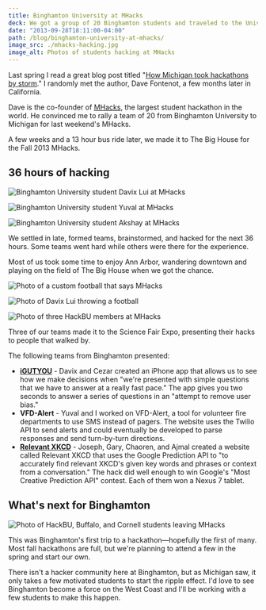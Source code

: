 ```yaml
---
title: Binghamton University at MHacks
deck: We got a group of 20 Binghamton students and traveled to the University of Michigan for MHacks, the largest student hackathon.
date: "2013-09-28T18:11:00-04:00"
path: /blog/binghamton-university-at-mhacks/
image_src: ./mhacks-hacking.jpg
image_alt: Photos of students hacking at MHacks
---
```


Last spring I read a great blog post titled "[How Michigan took hackathons by storm](https://medium.com/hackers-and-hacking/e6439754078)." I randomly met the author, Dave Fontenot, a few months later in California.

Dave is the co-founder of [MHacks](http://mhacks.org/), the largest student hackathon in the world. He convinced me to rally a team of 20 from Binghamton University to Michigan for last weekend's MHacks.

A few weeks and a 13 hour bus ride later, we made it to The Big House for the Fall 2013 MHacks.

## 36 hours of hacking

![Binghamton University student Davix Lui at MHacks](./mhacks-davix.jpg)

![Binghamton University student Yuval at MHacks](./mhacks-yuval.jpg)

![Binghamton University student Akshay at MHacks](./mhacks-akshay.jpg)

We settled in late, formed teams, brainstormed, and hacked for the next 36 hours. Some teams went hard while others were there for the experience.

Most of us took some time to enjoy Ann Arbor, wandering downtown and playing on the field of The Big House when we got the chance.

![Photo of a custom football that says MHacks](./mhacks-football.jpg)

![Photo of Davix Lui throwing a football](./mhacks-football-davix.jpg)

![Photo of three HackBU members at MHacks](./mhacks-trio.jpg)

Three of our teams made it to the Science Fair Expo, presenting their hacks to people that walked by.

The following teams from Binghamton presented:

- **[iGUTYOU](http://mhacks.challengepost.com/submissions/17505-igutyou)** \- Davix and Cezar created an iPhone app that allows us to see how we make decisions when "we're presented with simple questions that we have to answer at a really fast pace." The app gives you two seconds to answer a series of questions in an "attempt to remove user bias."
- **VFD-Alert** \- Yuval and I worked on VFD-Alert, a tool for volunteer fire departments to use SMS instead of pagers. The website uses the Twilio API to send alerts and could eventually be developed to parse responses and send turn-by-turn directions.
- **[Relevant XKCD](http://relevant-xkcd.appspot.com/)** \- Joseph, Gary, Chaoren, and Ajmal created a website called Relevant XKCD that uses the Google Prediction API to "to accurately find relevant XKCD's given key words and phrases or context from a conversation." The hack did well enough to win Google's "Most Creative Prediction API" contest. Each of them won a Nexus 7 tablet.

## What's next for Binghamton

![Photo of HackBU, Buffalo, and Cornell students leaving MHacks](./mhacks-bus.jpg)

This was Binghamton's first trip to a hackathon—hopefully the first of many. Most fall hackathons are full, but we're planning to attend a few in the spring and start our own.

There isn't a hacker community here at Binghamton, but as Michigan saw, it only takes a few motivated students to start the ripple effect. I'd love to see Binghamton become a force on the West Coast and I'll be working with a few students to make this happen.
